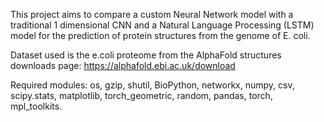 This project aims to compare a custom Neural Network model with a traditional 1 dimensional CNN and a Natural Language Processing (LSTM) model for the prediction of protein structures from the genome of E. coli.

Dataset used is the e.coli proteome from the AlphaFold structures downloads page: https://alphafold.ebi.ac.uk/download

Required modules:
os, gzip, shutil, BioPython, networkx, numpy, csv, scipy.stats, matplotlib, torch_geometric, random, pandas, torch, mpl_toolkits.

